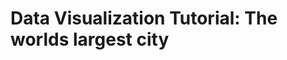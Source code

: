 Data Visualization Tutorial: The worlds largest city
=====================================================
